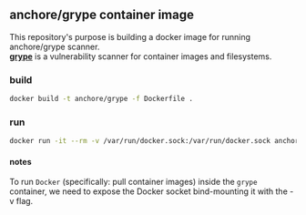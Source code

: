 ## anchore/grype container image
This repository's purpose is building a docker image for running anchore/grype scanner.   
[**grype**](https://github.com/anchore/grype) is a vulnerability scanner for container images and filesystems.  

### build
```bash
docker build -t anchore/grype -f Dockerfile .
```

### run
```bash
docker run -it --rm -v /var/run/docker.sock:/var/run/docker.sock anchore/grype busybox:latest
```

#### notes
To run `Docker` (specifically: pull container images) inside the `grype` container, we need to expose the Docker socket bind-mounting it with the -v flag.
